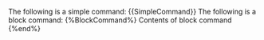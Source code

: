 The following is a simple command: {{SimpleCommand}}
The following is a block command:
{%BlockCommand%}
Contents of block command
{%end%}
